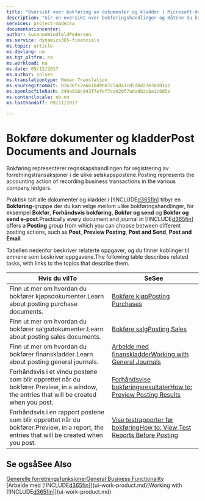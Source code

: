 ```yaml
---
title: "Oversikt over bokføring av dokumenter og kladder | Microsoft-dokumentasjon"
description: "Gir en oversikt over bokføringshandlinger og måtene du kan bokføre dokumenter og kladder på."
services: project-madeira
documentationcenter: 
author: SusanneWindfeldPedersen
ms.service: dynamics365-financials
ms.topic: article
ms.devlang: na
ms.tgt_pltfrm: na
ms.workload: na
ms.date: 05/12/2017
ms.author: solsen
ms.translationtype: Human Translation
ms.sourcegitcommit: 81636fc2e661bd9b07c54da1cd5d0d27e30d01a2
ms.openlocfilehash: 349ad16c943f7efef7ca920f7adad82c8a1c0d5e
ms.contentlocale: nb-no
ms.lasthandoff: 09/11/2017

---
```

# <a name="post-documents-and-journals"></a><span data-ttu-id="233cf-103">Bokføre dokumenter og kladder</span><span class="sxs-lookup"><span data-stu-id="233cf-103">Post Documents and Journals</span></span>
<span data-ttu-id="233cf-104">Bokføring representerer regnskapshandlingen for registrering av forretningstransaksjoner i de ulike selskapspostene.</span><span class="sxs-lookup"><span data-stu-id="233cf-104">Posting represents the accounting action of recording business transactions in the various company ledgers.</span></span>

<span data-ttu-id="233cf-105">Praktisk talt alle dokumenter og kladder i [!INCLUDE[d365fin](includes/d365fin_md.md)] tilbyr en **Bokføring**-gruppe der du kan velge mellom ulike bokføringshandlinger, for eksempel **Bokfør**, **Forhåndsvis bokføring**, **Bokfør og send** og **Bokfør og send e-post**.</span><span class="sxs-lookup"><span data-stu-id="233cf-105">Practically every document and journal in [!INCLUDE[d365fin](includes/d365fin_md.md)] offers a **Posting** group from which you can choose between different posting actions, such as **Post**, **Preview Posting**, **Post and Send**, **Post and Email**.</span></span>

<span data-ttu-id="233cf-106">Tabellen nedenfor beskriver relaterte oppgaver, og du finner koblinger til emnene som beskriver oppgavene.</span><span class="sxs-lookup"><span data-stu-id="233cf-106">The following table describes related tasks, with links to the topics that describe them.</span></span>

| <span data-ttu-id="233cf-107">Hvis du vil</span><span class="sxs-lookup"><span data-stu-id="233cf-107">To</span></span> | <span data-ttu-id="233cf-108">Se</span><span class="sxs-lookup"><span data-stu-id="233cf-108">See</span></span> |
| --- | --- |
| <span data-ttu-id="233cf-109">Finn ut mer om hvordan du bokfører kjøpsdokumenter.</span><span class="sxs-lookup"><span data-stu-id="233cf-109">Learn about posting purchase documents.</span></span> |[<span data-ttu-id="233cf-110">Bokføre kjøp</span><span class="sxs-lookup"><span data-stu-id="233cf-110">Posting Purchases</span></span>](ui-post-purchases.md) |
| <span data-ttu-id="233cf-111">Finn ut mer om hvordan du bokfører salgsdokumenter.</span><span class="sxs-lookup"><span data-stu-id="233cf-111">Learn about posting sales documents.</span></span> |[<span data-ttu-id="233cf-112">Bokføre salg</span><span class="sxs-lookup"><span data-stu-id="233cf-112">Posting Sales</span></span>](ui-post-sales.md) |
| <span data-ttu-id="233cf-113">Finn ut mer om hvordan du bokfører finanskladder.</span><span class="sxs-lookup"><span data-stu-id="233cf-113">Learn about posting general journals.</span></span> |[<span data-ttu-id="233cf-114">Arbeide med finanskladder</span><span class="sxs-lookup"><span data-stu-id="233cf-114">Working with General Journals</span></span>](ui-work-general-journals.md) |
| <span data-ttu-id="233cf-115">Forhåndsvis i et vindu postene som blir opprettet når du bokfører.</span><span class="sxs-lookup"><span data-stu-id="233cf-115">Preview, in a window, the entries that will be created when you post.</span></span> |[<span data-ttu-id="233cf-116">Forhåndsvise bokføringsresultater</span><span class="sxs-lookup"><span data-stu-id="233cf-116">How to: Preview Posting Results</span></span>](ui-how-preview-post-results.md) |
| <span data-ttu-id="233cf-117">Forhåndsvis i en rapport postene som blir opprettet når du bokfører.</span><span class="sxs-lookup"><span data-stu-id="233cf-117">Preview, in a report, the entries that will be created when you post.</span></span> |[<span data-ttu-id="233cf-118">Vise testrapporter før bokføring</span><span class="sxs-lookup"><span data-stu-id="233cf-118">How to: View Test Reports Before Posting</span></span>](ui-how-view-test-reports-posting.md) |

## <a name="see-also"></a><span data-ttu-id="233cf-119">Se også</span><span class="sxs-lookup"><span data-stu-id="233cf-119">See Also</span></span>
[<span data-ttu-id="233cf-120">Generelle forretningsfunksjoner</span><span class="sxs-lookup"><span data-stu-id="233cf-120">General Business Functionality</span></span>](ui-across-business-areas.md)  
<span data-ttu-id="233cf-121">[Arbeide med [!INCLUDE[d365fin](includes/d365fin_md.md)]](ui-work-product.md)</span><span class="sxs-lookup"><span data-stu-id="233cf-121">[Working with [!INCLUDE[d365fin](includes/d365fin_md.md)]](ui-work-product.md)</span></span>


